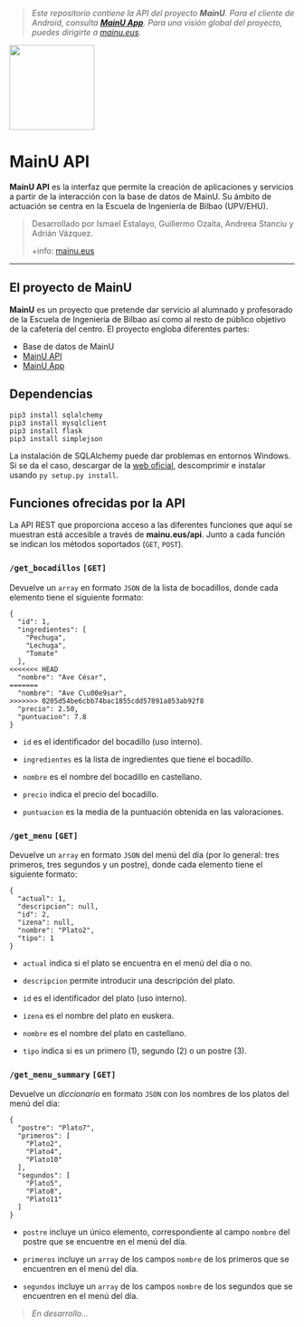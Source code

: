>*Este repositorio contiene la API del proyecto **MainU**. Para el cliente de Android, consulta [**MainU App**](https://github.com/Gozaita/MainuApp). Para una visión global del proyecto, puedes dirigirte a [mainu.eus](http://mainu.eus).*

<img src=https://i.imgur.com/Wc9VOaZ.png?1 width=150px/>

MainU API
===================

**MainU API** es la interfaz que permite la creación de aplicaciones y servicios a partir de la interacción con la base de datos de MainU. Su ámbito de actuación se centra en la Escuela de Ingeniería de Bilbao (UPV/EHU).

> Desarrollado por Ismael Estalayo, Guillermo Ozaita, Andreea Stanciu y Adrián Vázquez.
>
> +info: [mainu.eus](http://mainu.eus)

----------

El proyecto de MainU
-------------

**MainU** es un proyecto que pretende dar servicio al alumnado y profesorado de la Escuela de Ingeniería de Bilbao así como al resto de público objetivo de la cafetería del centro. El proyecto engloba diferentes partes:
- Base de datos de MainU
- [MainU API](https://github.com/Gozaita/MainuAPI)
- [MainU App](https://github.com/Gozaita/MainuApp)

Dependencias
-------------

```
pip3 install sqlalchemy
pip3 install mysqlclient
pip3 install flask
pip3 install simplejson
```
La instalación de SQLAlchemy puede dar problemas en entornos Windows. Si se da el caso, descargar de la [web oficial](https://www.sqlalchemy.org/download.html), descomprimir e instalar usando `py setup.py install`.

Funciones ofrecidas por la API
-------------

La API REST que proporciona acceso a las diferentes funciones que aquí se muestran está accesible a través de **mainu.eus/api**. Junto a cada función se indican los métodos soportados (`GET`, `POST`).

### `/get_bocadillos` `[GET]`

Devuelve un `array` en formato `JSON` de la lista de bocadillos, donde cada elemento tiene el siguiente formato:
```
{
  "id": 1, 
  "ingredientes": [
    "Pechuga", 
    "Lechuga", 
    "Tomate"
  ], 
<<<<<<< HEAD
  "nombre": "Ave César", 
=======
  "nombre": "Ave C\u00e9sar", 
>>>>>>> 0205d54be6cbb74bac1855cdd57891a853ab92f8
  "precio": 2.50, 
  "puntuacion": 7.8
}
```

- `id` es el identificador del bocadillo (uso interno).

- `ingredientes` es la lista de ingredientes que tiene el bocadillo.

- `nombre` es el nombre del bocadillo en castellano.

- `precio` indica el precio del bocadillo.

- `puntuacion` es la media de la puntuación obtenida en las valoraciones.

### `/get_menu` `[GET]`

Devuelve un `array` en formato `JSON` del menú del día (por lo general: tres primeros, tres segundos y un postre), donde cada elemento tiene el siguiente formato:
```
{
  "actual": 1,
  "descripcion": null,
  "id": 2,
  "izena": null,
  "nombre": "Plato2",
  "tipo": 1
}
```
- `actual` indica si el plato se encuentra en el menú del día o no.

- `descripcion` permite introducir una descripción del plato.

- `id` es el identificador del plato (uso interno).

- `izena` es el nombre del plato en euskera.

- `nombre` es el nombre del plato en castellano.

- `tipo` indica si es un primero (1), segundo (2) o un postre (3).

### `/get_menu_summary` `[GET]`

Devuelve un *diccionario* en formato `JSON` con los nombres de los platos del menú del día:
```
{
  "postre": "Plato7",
  "primeros": [
    "Plato2",
    "Plato4",
    "Plato10"
  ],
  "segundos": [
    "Plato5",
    "Plato8",
    "Plato11"
  ]
}
```
- `postre` incluye un único elemento, correspondiente al campo `nombre` del postre que se encuentre en el menú del día.

- `primeros` incluye un `array` de los campos `nombre` de los primeros que se encuentren en el menú del día.

- `segundos` incluye un `array` de los campos `nombre` de los segundos que se encuentren en el menú del día.

> *En desarrollo...*
